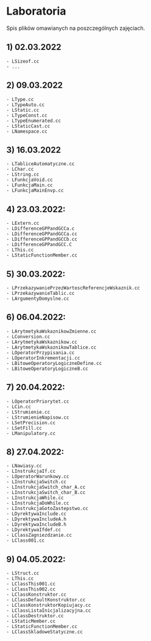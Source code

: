# Laboratoria

Spis plików omawianych na poszczególnych zajęciach.

## 1) 02.03.2022
    - LSizeof.cc
    - ...

## 2) 09.03.2022
    - LType.cc
    - LTypeAuto.cc
    - LStatic.cc
    - LTypeConst.cc
    - LTypeEnumerated.cc
    - LStaticCast.cc
    - LNamespace.cc

## 3) 16.03.2022
    - LTabliceAutomatyczne.cc
    - LChar.cc
    - LString.cc
    - LFunkcjaVoid.cc
    - LFunkcjaMain.cc
    - LFunkcjaMainEnvp.cc

## 4) 23.03.2022:
    - LExtern.cc
    - LDifferenceGPPandGCCa.c
    - LDifferenceGPPandGCCa.cc
    - LDifferenceGPPandGCCb.cc
    - LDifferenceGPPandGCC.C
    - LThis.cc
    - LStaticFunctionMember.cc

## 5) 30.03.2022:
    - LPrzekazywaniePrzezWartoscReferencjeWskaznik.cc
    - LPrzekazywanieTablic.cc
    - LArgumentyDomyslne.cc

## 6) 06.04.2022:
    - LArytmetykaWskaznikowZmienne.cc
    - LConversion.cc
    - LArytmetykaWskaznikow.cc
    - LArytmetykaWskaznikowTablice.cc
    - LOperatorPrzypisania.cc
    - LOperatorInkrementacji.cc
    - LBitoweOperatoryLogiczneDefine.cc
    - LBitoweOperatoryLogiczneB.cc

## 7) 20.04.2022:
    - LOperatorPriorytet.cc
    - LCin.cc
    - LStrumienie.cc
    - LStrumienieNapisow.cc
    - LSetPrecision.cc
    - LSetFill.cc
    - LManipulatory.cc

## 8) 27.04.2022:
    - LNawiasy.cc
    - LInstrukcjaIf.cc
    - LOperatorWarunkowy.cc
    - LInstrukcjaSwitch.cc
    - LInstrukcjaSwitch_char_A.cc
    - LInstrukcjaSwitch_char_B.cc
    - LInstrukcjaWhile.cc
    - LInstrukcjaDoWhile.cc
    - LInstrukcjaGotoZastepstwo.cc
    - LDyrektywaInclude.cc
    - LDyrektywaIncludeA.h
    - LDyrektywaIncludeB.h
    - LDyrektywaIfdef.cc
    - LClassZagniezdzanie.cc
    - LClass001.cc

## 9) 04.05.2022:
    - LStruct.cc
    - LThis.cc
    - LClassThis001.cc
    - LClassThis002.cc
    - LClassKonstruktor.cc
    - LClassDefaultKonstruktor.cc
    - LClassKonstruktorKopiujacy.cc
    - LClassListaInicjalizacyjna.cc
    - LClassDestruktor.cc
    - LStaticMember.cc
    - LStaticFunctionMember.cc
    - LClassSkladoweStatyczne.cc

